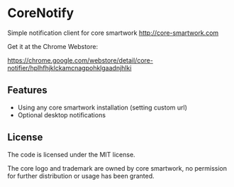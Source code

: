# CoreNotify

Simple notification client for core smartwork http://core-smartwork.com

Get it at the Chrome Webstore:

https://chrome.google.com/webstore/detail/core-notifier/hplhfhjklckamcnagpohklgaadnjhlki


## Features

* Using any core smartwork installation (setting custom url)
* Optional desktop notifications

## License

The code is licensed under the MIT license.

The core logo and trademark are owned by core smartwork, no permission for further distribution or usage has been granted.